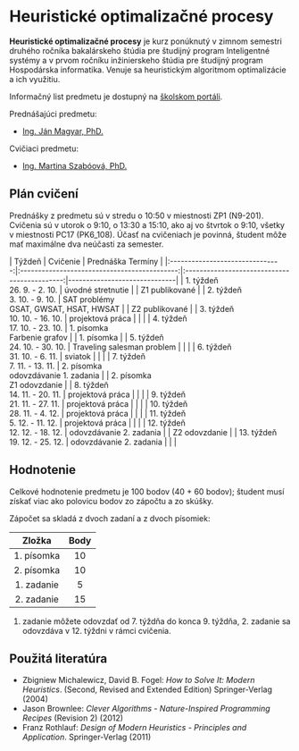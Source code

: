 # Heuristické optimalizačné procesy

**Heuristické optimalizačné procesy** je kurz ponúknutý v zimnom semestri druhého ročníka bakalárskeho štúdia pre študijný program Inteligentné systémy a v prvom ročníku inžinierskeho štúdia pre študijný program Hospodárska informatika. Venuje sa heuristickým algoritmom optimalizácie a ich využitiu.

Informačný list predmetu je dostupný na [školskom portáli](https://maisportal.tuke.sk/portal/studijneProgramy.mais).

Prednášajúci predmetu:

* [Ing. Ján Magyar, PhD.](http://www.cloudai.sk/people-janmagyar/)

Cvičiaci predmetu:

* [Ing. Martina Szabóová, PhD.](http://www.cloudai.sk/people-martinaszaboova/)

## Plán cvičení
Prednášky z predmetu sú v stredu o 10:50 v miestnosti ZP1 (N9-201).
Cvičenia sú v utorok o 9:10, o 13:30 a 15:10, ako aj vo štvrtok o 9:10, všetky v miestnosti PC17 (PK6_108). Účasť na cvičeniach je povinná, študent môže mať maximálne dva neúčasti za semester.

|             Týždeň              |                  Cvičenie                    |                  Prednáška                     Termíny                      |
|:-------------------------------:|:--------------------------------------------:|:--------------------------------------------:|------------------------------|
| 1. týždeň<br>26. 9. - 2. 10.    |               úvodné stretnutie              |                                              | Z1 publikované               |
| 2. týždeň<br>3. 10. - 9. 10.    |  SAT problémy <br> GSAT, GWSAT, HSAT, HWSAT  |                                              | Z2 publikované               |
| 3. týždeň<br>10. 10. - 16. 10.  |                projektová práca              |                                              |                              |
| 4. týždeň<br>17. 10. - 23. 10.  |        1. písomka <br> Farbenie grafov       |                                              | 1. písomka                       |
| 5. týždeň<br>24. 10. - 30. 10.  |          Traveling salesman problem          |                                              |                              |
| 6. týždeň<br>31. 10. - 6. 11.   |                    sviatok                   |                                              |                              |
| 7. týždeň<br>7. 11. - 13. 11.   |   2. písomka <br> odovzdávanie 1. zadania    |                                              | 2. písomka<br>Z1 odovzdanie  |
| 8. týždeň<br>14. 11. - 20. 11.  |                projektová práca              |                                              |                              |
| 9. týždeň<br>21. 11. - 27. 11.  |                projektová práca              |                                              |                              |
| 10. týždeň<br>28. 11. - 4. 12.  |                projektová práca              |                                              |                              |
| 11. týždeň<br>5. 12. - 11. 12.  |                projektová práca              |                                              |                              |
| 12. týždeň<br>12. 12. - 18. 12. |            odovzdávanie 2. zadania           |                                              | Z2 odovzdanie                |
| 13. týždeň<br>19. 12. - 25. 12. |            odovzdávanie 2. zadania           |                                              |                              |

## Hodnotenie <a name="grading"></a>

Celkové hodnotenie predmetu je 100 bodov (40 + 60 bodov); študent musí získať viac ako polovicu bodov zo zápočtu a zo skúšky.

Zápočet sa skladá z dvoch zadaní a z dvoch písomiek:

|        Zložka       | Body |
|:-------------------:|:----:|
|     1. písomka      |  10  |
|     2. písomka      |  10  |
|     1. zadanie      |   5  |
|     2. zadanie      |  15  |

1. zadanie môžete odovzdať od 7. týždňa do konca 9. týždňa, 2. zadanie sa odovzdáva v 12. týždni v rámci cvičenia.

## Použitá literatúra <a name="literature"></a>
* Zbigniew Michalewicz, David B. Fogel: *How to Solve It: Modern Heuristics*. (Second, Revised and Extended Edition) Springer-Verlag (2004)
* Jason Brownlee: *Clever Algorithms - Nature-Inspired Programming Recipes* (Revision 2) (2012)
* Franz Rothlauf: *Design of Modern Heuristics - Principles and Application*. Springer-Verlag (2011)

